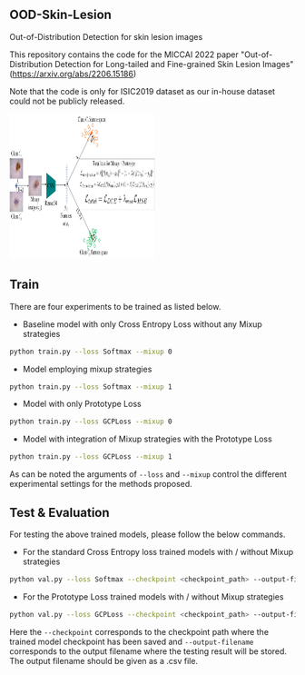 ## OOD-Skin-Lesion
Out-of-Distribution Detection for skin lesion images

This repository contains the code for the MICCAI 2022 paper "Out-of-Distribution Detection for Long-tailed and Fine-grained Skin Lesion Images" (https://arxiv.org/abs/2206.15186)

Note that the code is only for ISIC2019 dataset as our in-house dataset could not be publicly released.

<img src="https://github.com/DevD1092/ood-skin-lesion/blob/main/figures/Fig3.png" style=" width:256px ; height:256px "  >

## Train
There are four experiments to be trained as listed below.

- Baseline model with only Cross Entropy Loss without any Mixup strategies
```sh
python train.py --loss Softmax --mixup 0
```

- Model employing mixup strategies
```sh
python train.py --loss Softmax --mixup 1
```

- Model with only Prototype Loss
```sh
python train.py --loss GCPLoss --mixup 0
```

- Model with integration of Mixup strategies with the Prototype Loss
```sh
python train.py --loss GCPLoss --mixup 1
```

As can be noted the arguments of `--loss` and `--mixup` control the different experimental settings for the methods proposed.

## Test & Evaluation
For testing the above trained models, please follow the below commands.
- For the standard Cross Entropy loss trained models with / without Mixup strategies
```sh
python val.py --loss Softmax --checkpoint <checkpoint_path> --output-filename <output_filename.csv>
```

- For the Prototype Loss trained models with / without Mixup strategies
```sh
python val.py --loss GCPLoss --checkpoint <checkpoint_path> --output-filename <output_filename.csv>
```

Here the `--checkpoint` corresponds to the checkpoint path where the trained model checkpoint has been saved and `--output-filename` corresponds to the output filename where the testing result will be stored. The output filename should be given as a .csv file.
